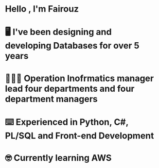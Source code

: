 
# Hello , I'm Fairouz 
 # 🖥️ I've been designing and developing Databases for over 5 years
 # 👩🏼‍💻 Operation Inofrmatics manager lead four departments and four department managers
 # ⌨️ Experienced in Python, C#, PL/SQL and Front-end Development
 # 🤓 Currently learning AWS
